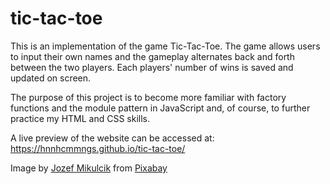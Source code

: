 # tic-tac-toe

This is an implementation of the game Tic-Tac-Toe. The game allows users to input their own names and the gameplay alternates back and forth between the two players. Each players' number of wins is saved and updated on screen.

The purpose of this project is to become more familiar with factory functions and the module pattern in JavaScript and, of course, to further practice my HTML and CSS skills.

A live preview of the website can be accessed at: https://hnnhcmmngs.github.io/tic-tac-toe/

Image by <a href="https://pixabay.com/users/jozefm84-10215106/?utm_source=link-attribution&utm_medium=referral&utm_campaign=image&utm_content=6195771">Jozef Mikulcik</a> from <a href="https://pixabay.com//?utm_source=link-attribution&utm_medium=referral&utm_campaign=image&utm_content=6195771">Pixabay</a>